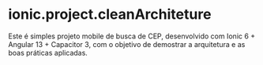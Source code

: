 # ionic.project.cleanArchiteture
Este é simples projeto mobile de busca de CEP, desenvolvido com Ionic 6 + Angular 13 + Capacitor 3, com o objetivo de demostrar a arquitetura e as boas práticas aplicadas.
